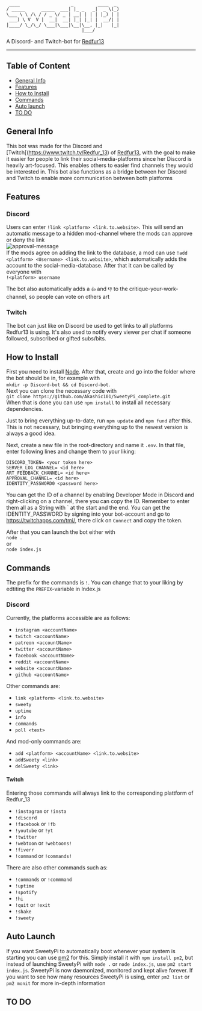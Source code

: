 ``` 
 ____                   _         ____  _
/ _____      _____  ___| |_ _   _|  _ \(_)
\___ \ \ /\ / / _ \/ _ | __| | | | |_) | |
 ___) \ V  V |  __|  __| |_| |_| |  __/| |
|____/ \_/\_/ \___|\___|\__|\__, |_|   |_|
                            |___/  
```
A Discord- and Twitch-bot for [Redfur13](https://www.instagram.com/sweetycomics/)
___

## Table of Content
* [General Info](#general-info)
* [Features](#features)
* [How to Install](#how-to-install)
* [Commands](#commands)
* [Auto launch](#auto-launch)
* [TO DO](#to-do)

## General Info
This bot was made for the Discord and [Twitch[(https://www.twitch.tv/Redfur_13) of [Redfur13](https://www.instagram.com/sweetycomics/), with the goal to make it easier for people to link their social-media-platforms since her Discord is heavily art-focused. This enables others to easier find channels they would be interested in. This bot also functions as a bridge between her Discord and Twitch to enable more communication between both platforms

## Features
### Discord
Users can enter `!link <platform> <link.to.website>`. This will send an automatic message to a hidden mod-channel where the mods can
approve or deny the link  
![approval-message](https://i.imgur.com/97uTAwW.png)  
If the mods agree on adding the link to the database, a mod can use `!add <platform> <Username> <link.to.website>`, which automatically adds the account to the social-media-database. After that it can be called by everyone with  
`!<platform> username`

The bot also automatically adds a `👍` and `👎` to the critique-your-work-channel, so people can vote on others art

### Twitch
The bot can just like on Discord be used to get links to all platforms Redfur13 is using. It's also used to notify every viewer per chat if someone followed, subscribed or gifted subs/bits.

## How to Install
First you need to install [Node](https://nodejs.org/en/). After that, create and go into the folder where the bot should be in, for example with   
`mkdir -p Discord-bot && cd Discord-bot`.  
Next you can clone the necessary code with  
`git clone https://github.com/Akashic101/SweetyPi_complete.git`  
When that is done you can use `npm install` to install all necessary dependencies.

Just to bring everything up-to-date, run `npm update` and `npm fund` after this. This is not necessary, but bringing everything up to the newest version is always a good idea.

Next, create a new file in the root-directory and name it `.env`. In that file, enter following lines and change them to your liking:  
```
DISCORD_TOKEN= <your token here>  
SERVER_LOG_CHANNEL= <id here>  
ART_FEEDBACK_CHANNEL= <id here>  
APPROVAL_CHANNEL= <id here>
IDENTITY_PASSWORD0 <password here>
```   

You can get the ID of a channel by enabling Developer Mode in Discord and right-clicking on a channel, there you can copy the ID. Remember to enter them all as a String with \` at the start and the end. You can get the IDENTITY_PASSWORD by signing into your bot-account and go to https://twitchapps.com/tmi/, there click on `Connect` and copy the token.

After that you can launch the bot either with  
`node .`  
or  
`node index.js`

## Commands
The prefix for the commands is `!`. You can change that to your liking by edtiting the `PREFIX`-variable in Index.js

### Discord

Currently, the platforms accessible are as follows:  
* `instagram <accountName>`
* `twitch <accountName>`
* `patreon <accountName>`
* `twitter <accountName>`
* `facebook <accountName>`
* `reddit <accountName>`
* `website <accountName>`
* `github <accountName>`

Other commands are:
* `link <platform> <link.to.website>`
* `sweety`
* `uptime`
* `info`
* `commands`
* `poll <text>`

And mod-only commands are:
 * `add <platform> <accountName> <link.to.website>`
 * `addSweety <link>`
 * `delSweety <link>`
 
 #### Twitch
 
 Entering those commands will always link to the corresponding plattform of Redfur_13
 * `!instagram` or `!insta`
 * `!discord`
 * `!facebook` or `!fb`
 * `!youtube` or `!yt`
 * `!twitter`
 * `!webtoon` or `!webtoons!`
 * `!fiverr`
 * `!command` or `!commands!`
 
 There are also other commands such as:
 * `!commands` or `!commmand`
 * `!uptime`
 * `!spotify`
 * `!hi`
 * `!quit` or `!exit`
 * `!shake`
 * `!sweety`
 
 ## Auto Launch
 If you want SweetyPi to automatically boot whenever your system is starting you can use [pm2](https://www.npmjs.com/package/pm2) for this. Simply install it with `npm install pm2`, but instead of launching SweetyPi with `node .` or `node index.js`, use `pm2 start index.js`. SweetyPi is now daemonized, monitored and kept alive forever. If you want to see how many resources SweetyPi is using, enter `pm2 list` or `pm2 monit` for more in-depth information
 
 ## TO DO
 
